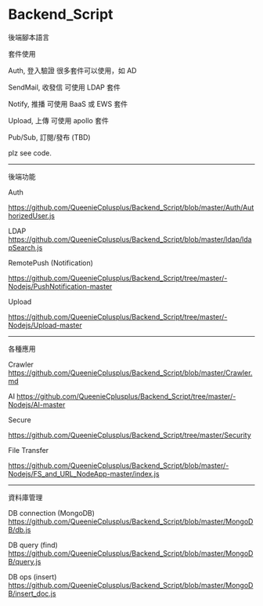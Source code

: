 # Backend_Script
後端腳本語言



套件使用

   Auth, 登入驗證 很多套件可以使用，如 AD
   
   SendMail, 收發信 可使用 LDAP 套件

   Notify, 推播 可使用 BaaS 或 EWS 套件
   
   Upload, 上傳 可使用 apollo 套件

   Pub/Sub, 訂閱/發布 (TBD)
 
plz see code. 

------------------------
後端功能

Auth

https://github.com/QueenieCplusplus/Backend_Script/blob/master/Auth/AuthorizedUser.js
   
LDAP
https://github.com/QueenieCplusplus/Backend_Script/blob/master/ldap/ldapSearch.js

RemotePush (Notification)

https://github.com/QueenieCplusplus/Backend_Script/tree/master/-Nodejs/PushNotification-master

Upload

https://github.com/QueenieCplusplus/Backend_Script/tree/master/-Nodejs/Upload-master

-----------------------------------------
各種應用

Crawler 
https://github.com/QueenieCplusplus/Backend_Script/blob/master/Crawler.md

AI 
https://github.com/QueenieCplusplus/Backend_Script/tree/master/-Nodejs/AI-master

Secure

https://github.com/QueenieCplusplus/Backend_Script/tree/master/Security

File Transfer

https://github.com/QueenieCplusplus/Backend_Script/blob/master/-Nodejs/FS_and_URL_NodeApp-master/index.js

------------------------
資料庫管理

DB connection (MongoDB)
https://github.com/QueenieCplusplus/Backend_Script/blob/master/MongoDB/db.js

DB query (find)
https://github.com/QueenieCplusplus/Backend_Script/blob/master/MongoDB/query.js

DB ops (insert)
https://github.com/QueenieCplusplus/Backend_Script/blob/master/MongoDB/insert_doc.js




